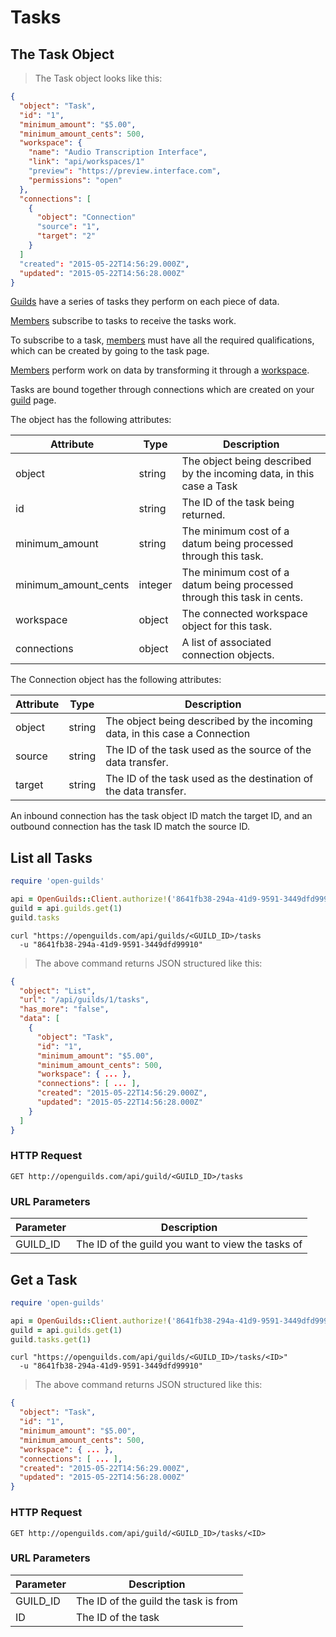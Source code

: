 # Tasks

## The Task Object
> The Task object looks like this:

```json
{
  "object": "Task",
  "id": "1",
  "minimum_amount": "$5.00",
  "minimum_amount_cents": 500,
  "workspace": {
    "name": "Audio Transcription Interface",
    "link": "api/workspaces/1"
    "preview": "https://preview.interface.com",
    "permissions": "open"
  },
  "connections": [
    {
      "object": "Connection"
      "source": "1",
      "target": "2"
    }
  ]
  "created": "2015-05-22T14:56:29.000Z",
  "updated": "2015-05-22T14:56:28.000Z"
}
```

[Guilds](#the-guild-object) have a series of tasks they perform on each piece of data.

[Members](#the-member-object) subscribe to tasks to receive the tasks work.

To subscribe to a task, [members](#the-member-object) must have all the required 
qualifications, which can be created by going to the task page.

[Members](#the-member-object) perform work on data by transforming it through a
[workspace](#the-workspace-object).

Tasks are bound together through connections which are created on your
[guild](#the-guild-object) page.


The object has the following attributes:

Attribute | Type | Description
--------- | ---- | -----------
object | string | The object being described by the incoming data, in this case a Task
id | string | The ID of the task being returned.
minimum_amount | string | The minimum cost of a datum being processed through this task.
minimum_amount_cents | integer | The minimum cost of a datum being processed through this task in cents.
workspace | object | The connected workspace object for this task.
connections | object | A list of associated connection objects.


The Connection object has the following attributes:

Attribute | Type | Description
--------- | ---- | -----------
object | string | The object being described by the incoming data, in this case a Connection
source | string | The ID of the task used as the source of the data transfer.
target | string | The ID of the task used as the destination of the data transfer.

An inbound connection has the task object ID match the target ID, and an outbound
connection has the task ID match the source ID.


## List all Tasks
```ruby
require 'open-guilds'

api = OpenGuilds::Client.authorize!('8641fb38-294a-41d9-9591-3449dfd99910')
guild = api.guilds.get(1)
guild.tasks
```

```shell
curl "https://openguilds.com/api/guilds/<GUILD_ID>/tasks
  -u "8641fb38-294a-41d9-9591-3449dfd99910"
```

> The above command returns JSON structured like this:

```json
{
  "object": "List",
  "url": "/api/guilds/1/tasks",
  "has_more": "false",
  "data": [
    {
      "object": "Task",
      "id": "1",
      "minimum_amount": "$5.00",
      "minimum_amount_cents": 500,
      "workspace": { ... },
      "connections": [ ... ],
      "created": "2015-05-22T14:56:29.000Z",
      "updated": "2015-05-22T14:56:28.000Z"
    }
  ]
}

```

### HTTP Request

`GET http://openguilds.com/api/guild/<GUILD_ID>/tasks`

### URL Parameters

Parameter | Description
--------- | -----------
GUILD_ID | The ID of the guild you want to view the tasks of


## Get a Task
```ruby
require 'open-guilds'

api = OpenGuilds::Client.authorize!('8641fb38-294a-41d9-9591-3449dfd99910')
guild = api.guilds.get(1)
guild.tasks.get(1)
```

```shell
curl "https://openguilds.com/api/guilds/<GUILD_ID>/tasks/<ID>"
  -u "8641fb38-294a-41d9-9591-3449dfd99910"
```

> The above command returns JSON structured like this:

```json
{
  "object": "Task",
  "id": "1",
  "minimum_amount": "$5.00",
  "minimum_amount_cents": 500,
  "workspace": { ... },
  "connections": [ ... ],
  "created": "2015-05-22T14:56:29.000Z",
  "updated": "2015-05-22T14:56:28.000Z"
}
```

### HTTP Request

`GET http://openguilds.com/api/guild/<GUILD_ID>/tasks/<ID>`

### URL Parameters

Parameter | Description
--------- | -----------
GUILD_ID | The ID of the guild the task is from
ID | The ID of the task
